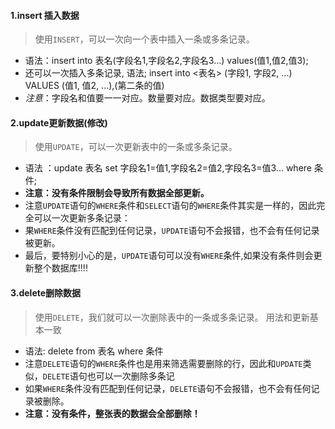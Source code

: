 





#### 1.insert 插入数据

> 使用`INSERT`，可以一次向一个表中插入一条或多条记录。

- 语法：insert into 表名(字段名1,字段名2,字段名3...) values(值1,值2,值3);
- 还可以一次插入多条记录, 语法; insert into <表名> (字段1, 字段2, ...) VALUES (值1, 值2, ...),(第二条的值)
- *注意*：字段名和值要一一对应。数量要对应。数据类型要对应。

#### 2.update更新数据(修改)

> 使用`UPDATE`，可以一次更新表中的一条或多条记录。

- 语法 ：update 表名 set 字段名1=值1,字段名2=值2,字段名3=值3... where 条件;
- **注意：没有条件限制会导致所有数据全部更新。**
- 注意`UPDATE`语句的`WHERE`条件和`SELECT`语句的`WHERE`条件其实是一样的，因此完全可以一次更新多条记录：
- 果`WHERE`条件没有匹配到任何记录，`UPDATE`语句不会报错，也不会有任何记录被更新。
- 最后，要特别小心的是，`UPDATE`语句可以没有`WHERE`条件,如果没有条件则会更新整个数据库!!!!



#### 3.delete删除数据

> 使用`DELETE`，我们就可以一次删除表中的一条或多条记录。 用法和更新基本一致

- 语法: delete from 表名 where 条件
- 注意`DELETE`语句的`WHERE`条件也是用来筛选需要删除的行，因此和`UPDATE`类似，`DELETE`语句也可以一次删除多条记
- 如果`WHERE`条件没有匹配到任何记录，`DELETE`语句不会报错，也不会有任何记录被删除。
- **注意：没有条件，整张表的数据会全部删除！**

